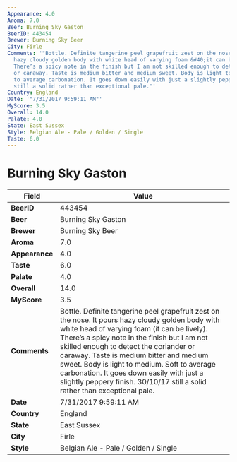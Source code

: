 ```yaml
---
Appearance: 4.0
Aroma: 7.0
Beer: Burning Sky Gaston
BeerID: 443454
Brewer: Burning Sky Beer
City: Firle
Comments: '"Bottle. Definite tangerine peel grapefruit zest on the nose. It pours
  hazy cloudy golden body with white head of varying foam &#40;it can be lively&#41;.
  There’s a spicy note in the finish but I am not skilled enough to detect the coriander
  or caraway. Taste is medium bitter and medium sweet. Body is light to medium. Soft
  to average carbonation. It goes down easily with just a slightly peppery finish.  30/10/17
  still a solid rather than exceptional pale."'
Country: England
Date: '"7/31/2017 9:59:11 AM"'
MyScore: 3.5
Overall: 14.0
Palate: 4.0
State: East Sussex
Style: Belgian Ale - Pale / Golden / Single
Taste: 6.0
---
```


# Burning Sky Gaston

| Field         | Value |
|---------------|-------|
| **BeerID** | 443454 |
| **Beer** | Burning Sky Gaston |
| **Brewer** | Burning Sky Beer |
| **Aroma** | 7.0 |
| **Appearance** | 4.0 |
| **Taste** | 6.0 |
| **Palate** | 4.0 |
| **Overall** | 14.0 |
| **MyScore** | 3.5 |
| **Comments** | Bottle. Definite tangerine peel grapefruit zest on the nose. It pours hazy cloudy golden body with white head of varying foam &#40;it can be lively&#41;. There’s a spicy note in the finish but I am not skilled enough to detect the coriander or caraway. Taste is medium bitter and medium sweet. Body is light to medium. Soft to average carbonation. It goes down easily with just a slightly peppery finish.  30/10/17 still a solid rather than exceptional pale. |
| **Date** | 7/31/2017 9:59:11 AM |
| **Country** | England |
| **State** | East Sussex |
| **City** | Firle |
| **Style** | Belgian Ale - Pale / Golden / Single |
